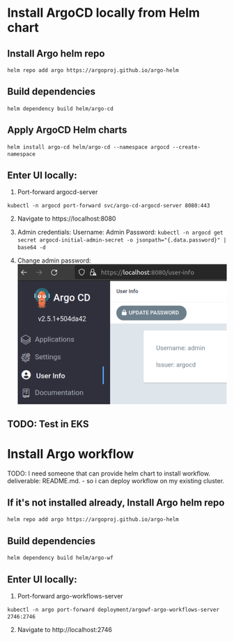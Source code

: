 # Install ArgoCD locally from Helm chart

## Install Argo helm repo
```shell
helm repo add argo https://argoproj.github.io/argo-helm
```

## Build dependencies
```shell
helm dependency build helm/argo-cd
```

## Apply ArgoCD Helm charts
```shell
helm install argo-cd helm/argo-cd --namespace argocd --create-namespace
```

## Enter UI locally:

1. Port-forward argocd-server
```shell
kubectl -n argocd port-forward svc/argo-cd-argocd-server 8080:443
```

2. Navigate to https://localhost:8080

3. Admin credentials:
Username: Admin
Password: `kubectl -n argocd get secret argocd-initial-admin-secret -o jsonpath="{.data.password}" | base64 -d`

4. Change admin password:
![image](./img/change-admin-password.png)

## TODO: Test in EKS

# Install Argo workflow

TODO: I need someone that can provide helm chart to install workflow.
deliverable: README.md. - so i can deploy workflow on my existing cluster.

## If it's not installed already, Install Argo helm repo
```shell
helm repo add argo https://argoproj.github.io/argo-helm
```

## Build dependencies
```shell
helm dependency build helm/argo-wf
```

## Enter UI locally:

1. Port-forward argo-workflows-server
```shell
kubectl -n argo port-forward deployment/argowf-argo-workflows-server 2746:2746
```

2. Navigate to http://localhost:2746
